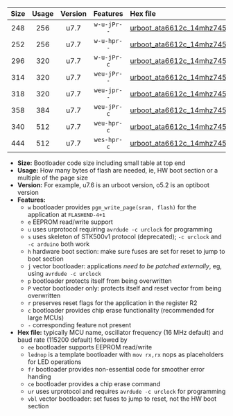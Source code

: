 |Size|Usage|Version|Features|Hex file|
|:-:|:-:|:-:|:-:|:--|
|248|256|u7.7|`w-u-jPr--`|[urboot_ata6612c_14mhz7456_57600bps_lednop_ur_vbl.hex](https://raw.githubusercontent.com/stefanrueger/urboot.hex/main/mcus/ata6612c/fcpu_14mhz7456/57600_bps/urboot_ata6612c_14mhz7456_57600bps_lednop_ur_vbl.hex)|
|252|256|u7.7|`w-u-hpr--`|[urboot_ata6612c_14mhz7456_57600bps_lednop_fr_ur.hex](https://raw.githubusercontent.com/stefanrueger/urboot.hex/main/mcus/ata6612c/fcpu_14mhz7456/57600_bps/urboot_ata6612c_14mhz7456_57600bps_lednop_fr_ur.hex)|
|296|320|u7.7|`w-u-jPr-c`|[urboot_ata6612c_14mhz7456_57600bps_lednop_fr_ce_ur_vbl.hex](https://raw.githubusercontent.com/stefanrueger/urboot.hex/main/mcus/ata6612c/fcpu_14mhz7456/57600_bps/urboot_ata6612c_14mhz7456_57600bps_lednop_fr_ce_ur_vbl.hex)|
|314|320|u7.7|`weu-jPr--`|[urboot_ata6612c_14mhz7456_57600bps_ee_lednop_ur_vbl.hex](https://raw.githubusercontent.com/stefanrueger/urboot.hex/main/mcus/ata6612c/fcpu_14mhz7456/57600_bps/urboot_ata6612c_14mhz7456_57600bps_ee_lednop_ur_vbl.hex)|
|318|320|u7.7|`weu-jpr--`|[urboot_ata6612c_14mhz7456_57600bps_ee_lednop_fr_ur_vbl.hex](https://raw.githubusercontent.com/stefanrueger/urboot.hex/main/mcus/ata6612c/fcpu_14mhz7456/57600_bps/urboot_ata6612c_14mhz7456_57600bps_ee_lednop_fr_ur_vbl.hex)|
|358|384|u7.7|`weu-jPr-c`|[urboot_ata6612c_14mhz7456_57600bps_ee_lednop_fr_ce_ur_vbl.hex](https://raw.githubusercontent.com/stefanrueger/urboot.hex/main/mcus/ata6612c/fcpu_14mhz7456/57600_bps/urboot_ata6612c_14mhz7456_57600bps_ee_lednop_fr_ce_ur_vbl.hex)|
|340|512|u7.7|`weu-hpr-c`|[urboot_ata6612c_14mhz7456_57600bps_ee_lednop_fr_ce_ur.hex](https://raw.githubusercontent.com/stefanrueger/urboot.hex/main/mcus/ata6612c/fcpu_14mhz7456/57600_bps/urboot_ata6612c_14mhz7456_57600bps_ee_lednop_fr_ce_ur.hex)|
|444|512|u7.7|`wes-hpr-c`|[urboot_ata6612c_14mhz7456_57600bps_ee_lednop_fr_ce.hex](https://raw.githubusercontent.com/stefanrueger/urboot.hex/main/mcus/ata6612c/fcpu_14mhz7456/57600_bps/urboot_ata6612c_14mhz7456_57600bps_ee_lednop_fr_ce.hex)|

- **Size:** Bootloader code size including small table at top end
- **Usage:** How many bytes of flash are needed, ie, HW boot section or a multiple of the page size
- **Version:** For example, u7.6 is an urboot version, o5.2 is an optiboot version
- **Features:**
  + `w` bootloader provides `pgm_write_page(sram, flash)` for the application at `FLASHEND-4+1`
  + `e` EEPROM read/write support
  + `u` uses urprotocol requiring `avrdude -c urclock` for programming
  + `s` uses skeleton of STK500v1 protocol (deprecated); `-c urclock` and `-c arduino` both work
  + `h` hardware boot section: make sure fuses are set for reset to jump to boot section
  + `j` vector bootloader: applications *need to be patched externally*, eg, using `avrdude -c urclock`
  + `p` bootloader protects itself from being overwritten
  + `P` vector bootloader only: protects itself and reset vector from being overwritten
  + `r` preserves reset flags for the application in the register R2
  + `c` bootloader provides chip erase functionality (recommended for large MCUs)
  + `-` corresponding feature not present
- **Hex file:** typically MCU name, oscillator frequency (16 MHz default) and baud rate (115200 default) followed by
  + `ee` bootloader supports EEPROM read/write
  + `lednop` is a template bootloader with `mov rx,rx` nops as placeholders for LED operations
  + `fr` bootloader provides non-essential code for smoother error handing
  + `ce` bootloader provides a chip erase command
  + `ur` uses urprotocol and requires `avrdude -c urclock` for programming
  + `vbl` vector bootloader: set fuses to jump to reset, not the HW boot section
